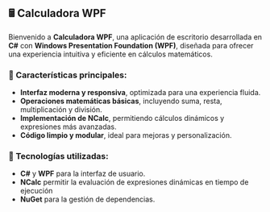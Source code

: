 ## 🖩 Calculadora WPF 

Bienvenido a **Calculadora WPF**, una aplicación de escritorio desarrollada en **C#** con **Windows Presentation Foundation (WPF)**, diseñada para ofrecer una experiencia intuitiva y eficiente en cálculos matemáticos.

### 🚀 Características principales:
- **Interfaz moderna y responsiva**, optimizada para una experiencia fluida.
- **Operaciones matemáticas básicas**, incluyendo suma, resta, multiplicación y división.
- **Implementación de NCalc**, permitiendo cálculos dinámicos y expresiones más avanzadas.
- **Código limpio y modular**, ideal para mejoras y personalización.

### 🔧 Tecnologías utilizadas:
- **C#** y **WPF** para la interfaz de usuario.
- **NCalc** permitir la evaluación de expresiones dinámicas en tiempo de ejecución
- **NuGet** para la gestión de dependencias.
